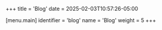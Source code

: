 +++
title = 'Blog'
date = 2025-02-03T10:57:26-05:00

[menu.main]
identifier = 'blog'
name = 'Blog'
weight = 5
+++